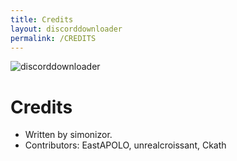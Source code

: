 ```yaml
---
title: Credits
layout: discorddownloader
permalink: /CREDITS
---
```


![discorddownloader](https://raw.githubusercontent.com/simoniz0r/discorddownloader/master/Screenshot.png)

# Credits

* Written by simonizor.
* Contributors: EastAPOLO, unrealcroissant, Ckath
